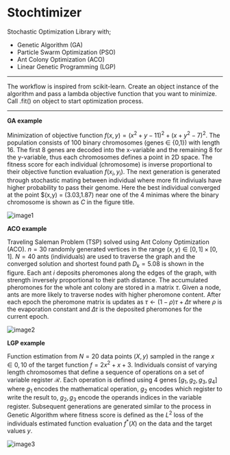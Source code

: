 # Stochtimizer
Stochastic Optimization Library with;
- Genetic Algorithm (GA)
- Particle Swarm Optimization (PSO)
- Ant Colony Optimization (ACO)
- Linear Genetic Programming (LGP)

---

The workflow is inspired from scikit-learn. Create an object instance of the algorithm and pass a lambda objective function that you want to minimize. Call .fit() on object to start optimization process. 

---

**GA example**

Minimization of objective function $f(x,y) = (x^2+y-11)^2  + (x+y^2-7)^2$. The population consists of 100 binary chromosomes (genes $\in$ {0,1}) with length 16. The first 8 genes are decoded into the x-variable and the remaining 8 for the y-variable, thus each chromosomes defines a point in 2D space. The fitness score for each individual (chromosome) is inverse proportional to their objective function evaluation $f(x_i,y_i)$. The next generation is generated through stochastic mating between individual where more fit indiviuals have higher probability to pass their genome. Here the best individual converged at the point $(x,y) = (3.03,1.87) near one of the 4 minimas where the binary chromosome is shown as $C$ in the figure title. 

![image1](https://i.imgur.com/imquG0K.png)

**ACO example**

Traveling Saleman Problem (TSP) solved using Ant Colony Optimization (ACO).  $n = 30$ randomly generated vertices in the range $(x,y)\in[0,1]\times[0,1]$. $N = 40$ ants (individuals) are used to traverse the graph and the converged solution and shortest found path $D_k = 5.08$ is shown in the figure. Each ant $i$ deposits pheromones along the edges of the graph, with strength inversely proportional to their path distance. The accumulated pheromones for the whole ant colony are stored in a matrix $\tau$. Given a node, ants are more likely to traverse nodes with higher pheromone content. After each epoch the pheromone matrix is updates as $\tau \leftarrow (1-\rho)\tau + \Delta \tau$ where $\rho$ is the evaporation constant and $\Delta \tau$ is the deposited pheromones for the current epoch. 

![image2](https://i.imgur.com/jidYB7d.png)

**LGP example**

Function estimation from $N=20$ data points $(X,y)$ sampled in the range $x\in{0,10}$ of the target function $f = 2x^2+x+3$. Individuals consist of varying length chromosomes that define a sequence of operations on a set of variable register $\mathcal{R}$. Each operation is defined using 4 genes $[g_1,g_2,g_3,g_4]$ where $g_1$ encodes the mathematical operation, $g_2$ encodes which register to write the result to, $g_2,g_3$ encode the operands indices in the variable register. Subsequent generations are generated similar to the process in Genetic Algorithm where fitness score is defined as the $L^2$ loss of the individuals estimated function evaluation $f^*(X)$ on the data and the target values $y$. 

![image3](https://i.imgur.com/YIr74AJ.png)
